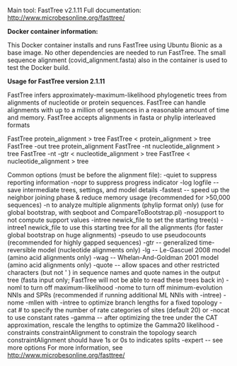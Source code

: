 Main tool: FastTree v2.1.11
Full documentation: http://www.microbesonline.org/fasttree/

**Docker container information:**

This Docker container installs and runs FastTree using Ubuntu Bionic as a base image. No other dependencies are needed to run FastTree.
The small sequence alignment (covid_alignment.fasta) also in the container is used to test the Docker build.

**Usage for FastTree version 2.1.11**

FastTree infers approximately-maximum-likelihood phylogenetic trees from alignments of nucleotide or protein sequences. 
FastTree can handle alignments with up to a million of sequences in a reasonable amount of time and memory. 
FastTree accepts alignments in fasta or phylip interleaved formats

  FastTree protein_alignment > tree
  FastTree < protein_alignment > tree
  FastTree -out tree protein_alignment
  FastTree -nt nucleotide_alignment > tree
  FastTree -nt -gtr < nucleotide_alignment > tree
  FastTree < nucleotide_alignment > tree
 
Common options (must be before the alignment file):
  -quiet to suppress reporting information
  -nopr to suppress progress indicator
  -log logfile -- save intermediate trees, settings, and model details
  -fastest -- speed up the neighbor joining phase & reduce memory usage
        (recommended for >50,000 sequences)
  -n <number> to analyze multiple alignments (phylip format only)
        (use for global bootstrap, with seqboot and CompareToBootstrap.pl)
  -nosupport to not compute support values
  -intree newick_file to set the starting tree(s)
  -intree1 newick_file to use this starting tree for all the alignments
        (for faster global bootstrap on huge alignments)
  -pseudo to use pseudocounts (recommended for highly gapped sequences)
  -gtr -- generalized time-reversible model (nucleotide alignments only)
  -lg -- Le-Gascuel 2008 model (amino acid alignments only)
  -wag -- Whelan-And-Goldman 2001 model (amino acid alignments only)
  -quote -- allow spaces and other restricted characters (but not ' ) in
           sequence names and quote names in the output tree (fasta input only;
           FastTree will not be able to read these trees back in)
  -noml to turn off maximum-likelihood
  -nome to turn off minimum-evolution NNIs and SPRs
        (recommended if running additional ML NNIs with -intree)
  -nome -mllen with -intree to optimize branch lengths for a fixed topology
  -cat # to specify the number of rate categories of sites (default 20)
      or -nocat to use constant rates
  -gamma -- after optimizing the tree under the CAT approximation,
      rescale the lengths to optimize the Gamma20 likelihood
  -constraints constraintAlignment to constrain the topology search
       constraintAlignment should have 1s or 0s to indicates splits
  -expert -- see more options
For more information, see http://www.microbesonline.org/fasttree/
